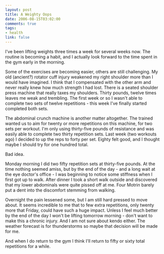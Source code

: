 ```yaml
--- 
layout: post
title: A Weighty Oops
date: 2006-08-15T03:02:00
comments: true
tags:
- health
link: false
---
```

I've been lifting weights three times a week for several weeks now. The routine is becoming a habit, and I actually look forward to the time spent in the gym early in the morning.

Some of the exercises are becoming easier, others are still challenging. My old (ancient?) rotator cuff injury weakened my right shoulder more than I would have imagined. I think that I compensated with the other arm and never really knew how much strength I had lost. There is a seated shoulder press machine that really taxes my shoulders. Thirty pounds, twelve times leaves me weak and trembling. The first week or so I wasn't able to complete two sets of twelve repetitions - this week I've finally started completed both sets.

The abdominal crunch machine is another matter altogether. The trained wanted us to aim for twenty or more repetitions on this machine, for two sets per workout. I'm only using thirty-five pounds of resistance and was easily able to complete two thirty repetition sets. Last week (two workouts ago) I decided to up the reps to forty per set. Eighty felt good, and I thought maybe I should try for one hundred total.

Bad idea.

Monday morning I did two fifty repetition sets at thirty-five pounds. At the time nothing seemed amiss, but by the end of the day - and a long wait at the eye doctor's office - I was beginning to notice some stiffness when I first got up to walk. After dinner I took a short walk outside and discovered that my lower abdominals were quite pissed off at me. Four Motrin barely put a dent into the discomfort stemming from walking.

Overnight the pain lessened some, but I am still hard pressed to move about. It seems incredible to me that to few extra repetitions, only twenty more that Friday, could have such a huge impact. Unless I feel much better by the end of the day I won't be lifting tomorrow morning - don't want to make this a chronic injury. And I am not sure about kendo either. The weather forecast is for thunderstorms so maybe that decision will be made for me.

And when I do return to the gym I think I'll return to fifty or sixty total repetitions for a while.
